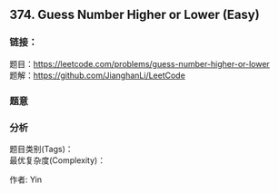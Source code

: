 ## 374. Guess Number Higher or Lower (Easy)

### **链接**：
题目：https://leetcode.com/problems/guess-number-higher-or-lower  
题解：https://github.com/JianghanLi/LeetCode

### **题意**



### **分析**  
题目类别(Tags)：  
最优复杂度(Complexity)：  



作者: Yin
